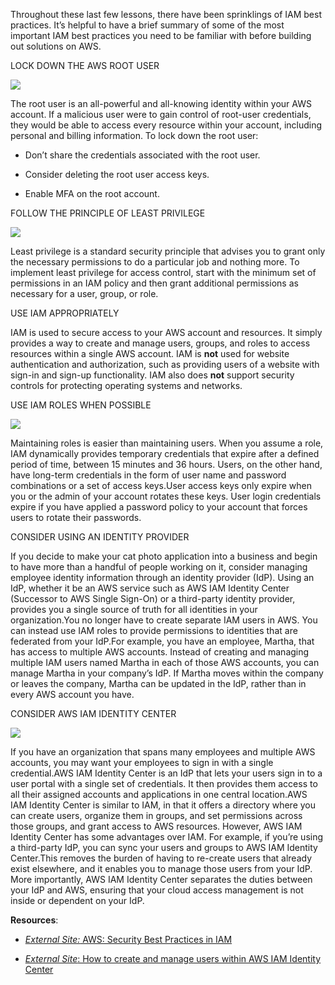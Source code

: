 Throughout these last few lessons, there have been sprinklings of IAM best practices. It’s helpful to have a brief summary of some of the most important IAM best practices you need to be familiar with before building out solutions on AWS.

LOCK DOWN THE AWS ROOT USER

![](https://d3c33hcgiwev3.cloudfront.net/imageAssetProxy.v1/ScyhjY0FQDOtOVP68EDjzA_296d49447c8a42e5b2bc175d08d84ef1_image.png?expiry=1752883200000&hmac=k0LDTT6VujQYHGfTgmvoc5O27YSCqoSgJmPmiNhDFLw)

The root user is an all-powerful and all-knowing identity within your AWS account. If a malicious user were to gain control of root-user credentials, they would be able to access every resource within your account, including personal and billing information. To lock down the root user:

- Don’t share the credentials associated with the root user.
    
- Consider deleting the root user access keys.
    
- Enable MFA on the root account.
    

FOLLOW THE PRINCIPLE OF LEAST PRIVILEGE

![](https://d3c33hcgiwev3.cloudfront.net/imageAssetProxy.v1/NQQo_P0mQyaIOj-iZmNiTA_fb2e6b772598441c8c13049c8c810ff1_image.png?expiry=1752883200000&hmac=F_phQjGwj6IyXi9vg3W3guy2Imn-9hB8yySMcsY6F4g)

Least privilege is a standard security principle that advises you to grant only the necessary permissions to do a particular job and nothing more. To implement least privilege for access control, start with the minimum set of permissions in an IAM policy and then grant additional permissions as necessary for a user, group, or role.

USE IAM APPROPRIATELY

IAM is used to secure access to your AWS account and resources. It simply provides a way to create and manage users, groups, and roles to access resources within a single AWS account. IAM is **not** used for website authentication and authorization, such as providing users of a website with sign-in and sign-up functionality. IAM also does **not** support security controls for protecting operating systems and networks.

USE IAM ROLES WHEN POSSIBLE

![](https://d3c33hcgiwev3.cloudfront.net/imageAssetProxy.v1/0xwJK2GtR9qQVwUNvdz6kQ_cb1a68790784423ba0029d3c99dd74f1_image.png?expiry=1752883200000&hmac=KVQOlkvC1EAAkkMjFOAfkESU2auWyN-4KNmgd326iaE)

Maintaining roles is easier than maintaining users. When you assume a role, IAM dynamically provides temporary credentials that expire after a defined period of time, between 15 minutes and 36 hours. Users, on the other hand, have long-term credentials in the form of user name and password combinations or a set of access keys.User access keys only expire when you or the admin of your account rotates these keys. User login credentials expire if you have applied a password policy to your account that forces users to rotate their passwords.

CONSIDER USING AN IDENTITY PROVIDER

If you decide to make your cat photo application into a business and begin to have more than a handful of people working on it, consider managing employee identity information through an identity provider (IdP). Using an IdP, whether it be an AWS service such as AWS IAM Identity Center (Successor to AWS Single Sign-On) or a third-party identity provider, provides you a single source of truth for all identities in your organization.You no longer have to create separate IAM users in AWS. You can instead use IAM roles to provide permissions to identities that are federated from your IdP.For example, you have an employee, Martha, that has access to multiple AWS accounts. Instead of creating and managing multiple IAM users named Martha in each of those AWS accounts, you can manage Martha in your company’s IdP. If Martha moves within the company or leaves the company, Martha can be updated in the IdP, rather than in every AWS account you have.

CONSIDER AWS IAM IDENTITY CENTER

![](https://d3c33hcgiwev3.cloudfront.net/imageAssetProxy.v1/AjcGd3TOR3W41EL_x7kkyA_022440022d3540be9aec26fefc9523f1_image.png?expiry=1752883200000&hmac=EQBsx_13zpGTwdvs614wsFUPif5wAJ_NHDKXm6-Bp9w)

If you have an organization that spans many employees and multiple AWS accounts, you may want your employees to sign in with a single credential.AWS IAM Identity Center is an IdP that lets your users sign in to a user portal with a single set of credentials. It then provides them access to all their assigned accounts and applications in one central location.AWS IAM Identity Center is similar to IAM, in that it offers a directory where you can create users, organize them in groups, and set permissions across those groups, and grant access to AWS resources. However, AWS IAM Identity Center has some advantages over IAM. For example, if you’re using a third-party IdP, you can sync your users and groups to AWS IAM Identity Center.This removes the burden of having to re-create users that already exist elsewhere, and it enables you to manage those users from your IdP. More importantly, AWS IAM Identity Center separates the duties between your IdP and AWS, ensuring that your cloud access management is not inside or dependent on your IdP.

**Resources**:

- [_External Site:_ AWS: Security Best Practices in IAM](https://docs.aws.amazon.com/IAM/latest/UserGuide/best-practices.html)
    

- [_External Site_: How to create and manage users within AWS IAM Identity Center](https://aws.amazon.com/blogs/security/how-to-create-and-manage-users-within-aws-sso/)